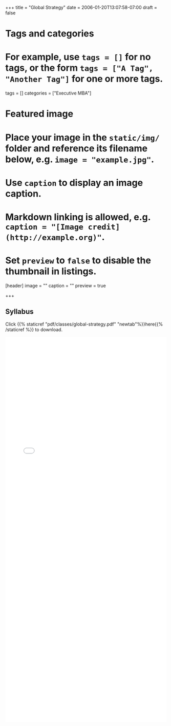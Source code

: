 +++
title = "Global Strategy"
date = 2006-01-20T13:07:58-07:00
draft = false

# Tags and categories
# For example, use `tags = []` for no tags, or the form `tags = ["A Tag", "Another Tag"]` for one or more tags.
tags = []
categories = ["Executive MBA"]

# Featured image
# Place your image in the `static/img/` folder and reference its filename below, e.g. `image = "example.jpg"`.
# Use `caption` to display an image caption.
#   Markdown linking is allowed, e.g. `caption = "[Image credit](http://example.org)"`.
# Set `preview` to `false` to disable the thumbnail in listings.
[header]
image = ""
caption = ""
preview = true

+++

## Syllabus

Click {{% staticref "pdf/classes/global-strategy.pdf" "newtab"%}}here{{% /staticref %}} to download.

<embed src="/pdf/classes/global-strategy.pdf" type="application/pdf" width="100%" height="1200px">
